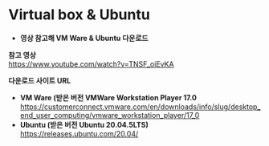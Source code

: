 # Virtual box & Ubuntu

- **영상 참고해 VM Ware & Ubuntu 다운로드**

**참고 영상**  
https://www.youtube.com/watch?v=TNSF_oiEvKA

**다운로드 사이트 URL**  
  - **VM Ware (받은 버전 VMWare Workstation Player 17.0**  
  https://customerconnect.vmware.com/en/downloads/info/slug/desktop_end_user_computing/vmware_workstation_player/17_0
  - **Ubuntu (받은 버전 Ubuntu 20.04.5LTS)**  
  https://releases.ubuntu.com/20.04/